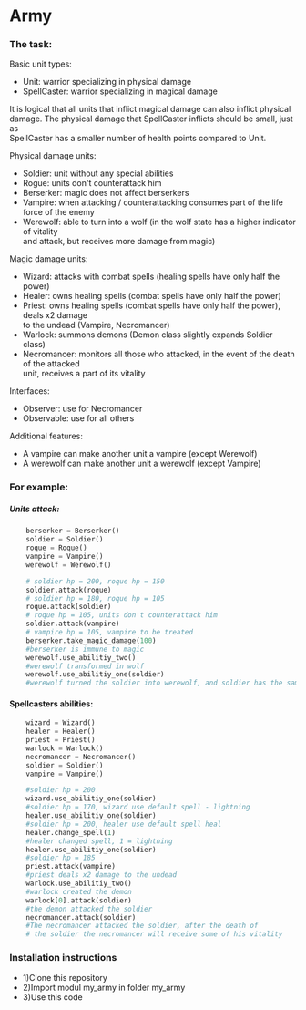 # Army
### The task:
Basic unit types:
- Unit: warrior specializing in physical damage
- SpellCaster: warrior specializing in magical damage

It is logical that all units that inflict magical damage can also inflict physical  
damage. The physical damage that SpellCaster inflicts should be small, just as  
SpellCaster has a smaller number of health points compared to Unit.

Physical damage units:  
- Soldier: unit without any special abilities  
- Rogue: units don't counterattack him   
- Berserker: magic does not affect berserkers  
- Vampire: when attacking / counterattacking consumes part of the life force of the enemy  
- Werewolf: able to turn into a wolf (in the wolf state has a higher indicator of vitality  
and attack, but receives more damage from magic)

Magic damage units:  
- Wizard: attacks with combat spells (healing spells have only half the power)  
- Healer: owns healing spells (combat spells have only half the power)  
- Priest: owns healing spells (combat spells have only half the power), deals x2 damage  
to the undead (Vampire, Necromancer)  
- Warlock: summons demons (Demon class slightly expands Soldier class)  
- Necromancer: monitors all those who attacked, in the event of the death of the attacked  
unit, receives a part of its vitality

Interfaces:  
- Observer: use for Necromancer  
- Observable: use for all others  

Additional features:  
- A vampire can make another unit a vampire (except Werewolf)  
- A werewolf can make another unit a werewolf (except Vampire)  

### For example:
##### Units attack:
```python
    berserker = Berserker()
    soldier = Soldier()
    roque = Roque()
    vampire = Vampire()
    werewolf = Werewolf()

    # soldier hp = 200, roque hp = 150
    soldier.attack(roque)
    # soldier hp = 180, roque hp = 105
    roque.attack(soldier)
    # roque hp = 105, units don't counterattack him
    soldier.attack(vampire)
    # vampire hp = 105, vampire to be treated
    berserker.take_magic_damage(100)
    #berserker is immune to magic
    werewolf.use_abilitiy_two()
    #werewolf transformed in wolf
    werewolf.use_abilitiy_one(soldier)
    #werewolf turned the soldier into werewolf, and soldier has the same abilitiy and state 
```
#### Spellcasters abilities:
```python
    wizard = Wizard()
    healer = Healer()
    priest = Priest()
    warlock = Warlock()
    necromancer = Necromancer()
    soldier = Soldier()
    vampire = Vampire()

    #soldier hp = 200
    wizard.use_abilitiy_one(soldier)
    #soldier hp = 170, wizard use default spell - lightning
    healer.use_abilitiy_one(soldier)
    #soldier hp = 200, healer use default spell heal
    healer.change_spell(1)
    #healer changed spell, 1 = lightning
    healer.use_abilitiy_one(soldier)
    #soldier hp = 185
    priest.attack(vampire)
    #priest deals x2 damage to the undead
    warlock.use_abilitiy_two()
    #warlock created the demon
    warlock[0].attack(soldier)
    #the demon attacked the soldier
    necromancer.attack(soldier)
    #The necromancer attacked the soldier, after the death of 
    # the soldier the necromancer will receive some of his vitality
```

### Installation instructions
- 1)Clone this repository 
- 2)Import modul my_army in folder my_army
- 3)Use this code
